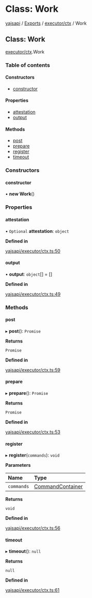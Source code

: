 # Class: Work

[yajsapi](../yajsapi.md) / [Exports](../modules/) / [executor/ctx](../modules/executor_ctx.md) / Work

## Class: Work

[executor/ctx](../modules/executor_ctx.md).Work

### Table of contents

#### Constructors

* [constructor](executor_ctx.work.md#constructor)

#### Properties

* [attestation](executor_ctx.work.md#attestation)
* [output](executor_ctx.work.md#output)

#### Methods

* [post](executor_ctx.work.md#post)
* [prepare](executor_ctx.work.md#prepare)
* [register](executor_ctx.work.md#register)
* [timeout](executor_ctx.work.md#timeout)

### Constructors

#### constructor

• **new Work**\(\)

### Properties

#### attestation

• `Optional` **attestation**: `object`

**Defined in**

[yajsapi/executor/ctx.ts:50](https://github.com/golemfactory/yajsapi/blob/8f42a91/yajsapi/executor/ctx.ts#L50)

#### output

• **output**: `object`\[\] = \[\]

**Defined in**

[yajsapi/executor/ctx.ts:49](https://github.com/golemfactory/yajsapi/blob/8f42a91/yajsapi/executor/ctx.ts#L49)

### Methods

#### post

▸ **post**\(\): `Promise`

**Returns**

`Promise`

**Defined in**

[yajsapi/executor/ctx.ts:59](https://github.com/golemfactory/yajsapi/blob/8f42a91/yajsapi/executor/ctx.ts#L59)

#### prepare

▸ **prepare**\(\): `Promise`

**Returns**

`Promise`

**Defined in**

[yajsapi/executor/ctx.ts:53](https://github.com/golemfactory/yajsapi/blob/8f42a91/yajsapi/executor/ctx.ts#L53)

#### register

▸ **register**\(`commands`\): `void`

**Parameters**

| Name | Type |
| :--- | :--- |
| `commands` | [CommandContainer](executor_ctx.commandcontainer.md) |

**Returns**

`void`

**Defined in**

[yajsapi/executor/ctx.ts:56](https://github.com/golemfactory/yajsapi/blob/8f42a91/yajsapi/executor/ctx.ts#L56)

#### timeout

▸ **timeout**\(\): `null`

**Returns**

`null`

**Defined in**

[yajsapi/executor/ctx.ts:61](https://github.com/golemfactory/yajsapi/blob/8f42a91/yajsapi/executor/ctx.ts#L61)

